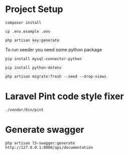 # Project Setup

```composer install```

```cp .env.example .env```

```php artisan key:generate```



To run seeder you need some python package

``` pip install mysql-connector-python ```

``` pip install python-dotenv ```



```php artisan migrate:fresh --seed --drop-views```



# Laravel Pint code style fixer
```./vendor/bin/pint```

# Generate swagger
```php artisan l5-swagger:generate```
```http://127.0.0.1:8000/api/documentation```

